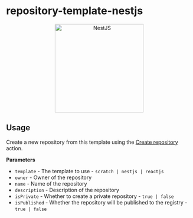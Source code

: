 # repository-template-nestjs

<p align="center">
  <img src="https://nestjs.com/img/logo_text.svg" alt="NestJS" width=240 />
</p>

## Usage

Create a new repository from this template using the [Create repository](https://github.com/dryauk/repository-template/actions/workflows/create-repo.yml) action.

**Parameters**

- `template` - The template to use - `scratch | nestjs | reactjs`
- `owner` - Owner of the repository
- `name` - Name of the repository
- `description` - Description of the repository
- `isPrivate` - Whether to create a private repository - `true | false`
- `isPublished` - Whether the repository will be published to the registry - `true | false`
